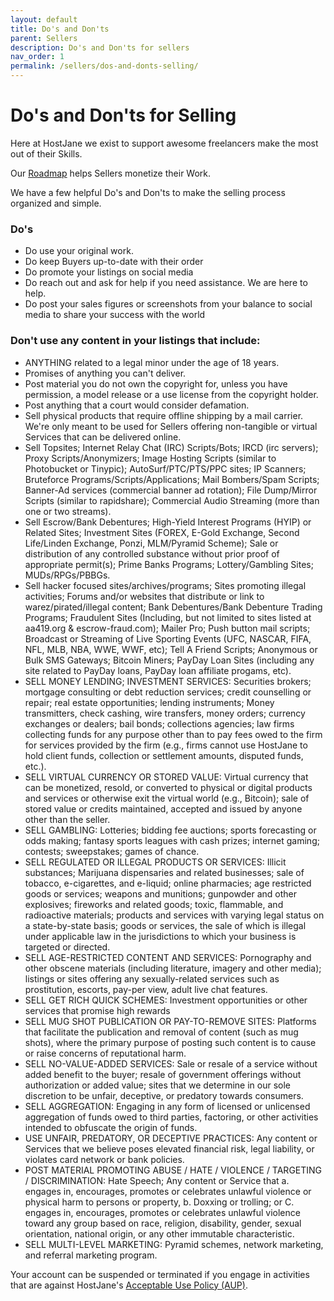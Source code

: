 ```yaml
---
layout: default
title: Do's and Don'ts
parent: Sellers
description: Do's and Don'ts for sellers
nav_order: 1
permalink: /sellers/dos-and-donts-selling/
---
```


# Do's and Don'ts for Selling

Here at HostJane we exist to support awesome freelancers make the most out of their Skills. 

<span class="green">Our [Roadmap](/buyers/hostjane-roadmap/) helps Sellers monetize their Work.</span>

We have a few helpful Do's and Don'ts to make the selling process organized and simple.

### Do's

* Do use your original work.
* Do keep Buyers up-to-date with their order
* Do promote your listings on social media
* Do reach out and ask for help if you need assistance. We are here to help.
* Do post your sales figures or screenshots from your balance to social media to share your success with the world

### Don't use any content in your listings that include:

* ANYTHING related to a legal minor under the age of 18 years.
* Promises of anything you can't deliver.
* Post material you do not own the copyright for, unless you have permission, a model release or a use license from the copyright holder.
* Post anything that a court would consider defamation.
* Sell physical products that require offline shipping by a mail carrier. We're only meant to be used for Sellers offering non-tangible or virtual Services that can be delivered online.
* Sell Topsites; Internet Relay Chat (IRC) Scripts/Bots; IRCD (irc servers); Proxy Scripts/Anonymizers; Image Hosting Scripts (similar to Photobucket or Tinypic); AutoSurf/PTC/PTS/PPC sites; IP Scanners; Bruteforce Programs/Scripts/Applications; Mail Bombers/Spam Scripts; Banner-Ad services (commercial banner ad rotation); File Dump/Mirror Scripts (similar to rapidshare); Commercial Audio Streaming (more than one or two streams).
* Sell Escrow/Bank Debentures; High-Yield Interest Programs (HYIP) or Related Sites; Investment Sites (FOREX, E-Gold Exchange, Second Life/Linden Exchange, Ponzi, MLM/Pyramid Scheme); Sale or distribution of any controlled substance without prior proof of appropriate permit(s); Prime Banks Programs; Lottery/Gambling Sites; MUDs/RPGs/PBBGs.
* Sell hacker focused sites/archives/programs; Sites promoting illegal activities; Forums and/or websites that distribute or link to warez/pirated/illegal content; Bank Debentures/Bank Debenture Trading Programs; Fraudulent Sites (Including, but not limited to sites listed at aa419.org & escrow-fraud.com); Mailer Pro; Push button mail scripts; Broadcast or Streaming of Live Sporting Events (UFC, NASCAR, FIFA, NFL, MLB, NBA, WWE, WWF, etc); Tell A Friend Scripts; Anonymous or Bulk SMS Gateways; Bitcoin Miners; PayDay Loan Sites (including any site related to PayDay loans, PayDay loan affiliate progams, etc).
* SELL MONEY LENDING; INVESTMENT SERVICES: Securities brokers; mortgage consulting or debt reduction services; credit counselling or repair; real estate opportunities; lending instruments; Money transmitters, check cashing, wire transfers, money orders; currency exchanges or dealers; bail bonds; collections agencies; law firms collecting funds for any purpose other than to pay fees owed to the firm for services provided by the firm (e.g., firms cannot use HostJane to hold client funds, collection or settlement amounts, disputed funds, etc.).
* SELL VIRTUAL CURRENCY OR STORED VALUE: Virtual currency that can be monetized, resold, or converted to physical or digital products and services or otherwise exit the virtual world (e.g., Bitcoin); sale of stored value or credits maintained, accepted and issued by anyone other than the seller.
* SELL GAMBLING: Lotteries; bidding fee auctions; sports forecasting or odds making; fantasy sports leagues with cash prizes; internet gaming; contests; sweepstakes; games of chance.
* SELL REGULATED OR ILLEGAL PRODUCTS OR SERVICES: Illicit substances; Marijuana dispensaries and related businesses; sale of tobacco, e-cigarettes, and e-liquid; online pharmacies; age restricted goods or services; weapons and munitions; gunpowder and other explosives; fireworks and related goods; toxic, flammable, and radioactive materials; products and services with varying legal status on a state-by-state basis; goods or services, the sale of which is illegal under applicable law in the jurisdictions to which your business is targeted or directed.
* SELL AGE-RESTRICTED CONTENT AND SERVICES: Pornography and other obscene materials (including literature, imagery and other media); listings or sites offering any sexually-related services such as prostitution, escorts, pay-per view, adult live chat features.
* SELL GET RICH QUICK SCHEMES: Investment opportunities or other services that promise high rewards
* SELL MUG SHOT PUBLICATION OR PAY-TO-REMOVE SITES: Platforms that facilitate the publication and removal of content (such as mug shots), where the primary purpose of posting such content is to cause or raise concerns of reputational harm.
* SELL NO-VALUE-ADDED SERVICES: Sale or resale of a service without added benefit to the buyer; resale of government offerings without authorization or added value; sites that we determine in our sole discretion to be unfair, deceptive, or predatory towards consumers.
* SELL AGGREGATION: Engaging in any form of licensed or unlicensed aggregation of funds owed to third parties, factoring, or other activities intended to obfuscate the origin of funds.
* USE UNFAIR, PREDATORY, OR DECEPTIVE PRACTICES: Any content or Services that we believe poses elevated financial risk, legal liability, or violates card network or bank policies.
* POST MATERIAL PROMOTING ABUSE / HATE / VIOLENCE / TARGETING / DISCRIMINATION: Hate Speech; Any content or Service that a. engages in, encourages, promotes or celebrates unlawful violence or physical harm to persons or property, b. Doxxing or trolling; or C. engages in, encourages, promotes or celebrates unlawful violence toward any group based on race, religion, disability, gender, sexual orientation, national origin, or any other immutable characteristic.
* SELL MULTI-LEVEL MARKETING: Pyramid schemes, network marketing, and referral marketing program.

<span class="purple">Your account can be suspended or terminated if you engage in activities that are against HostJane's [Acceptable Use Policy (AUP)](https://www.hostjane.com/legal/use-policy/).</span>
